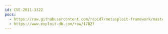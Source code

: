 ```yaml
---
id: CVE-2011-3322
pocs:
  - https://raw.githubusercontent.com/rapid7/metasploit-framework/master/modules/exploits/windows/scada/procyon_core_server.rb
  - https://www.exploit-db.com/raw/17827
---
```


